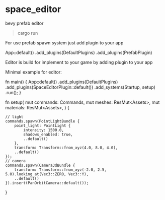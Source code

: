 # space_editor
 bevy prefab editor

> cargo run 


For use prefab spawn system just add plugin to your app

App::default()
    .add_plugins(DefaultPlugins)
    .add_plugins(PrefabPlugin)


Editor is build for implement to your game by adding plugin to your app

Minimal example for editor:

fn main() {
    App::default()
        .add_plugins(DefaultPlugins)
        .add_plugins(SpaceEditorPlugin::default())
        .add_systems(Startup, setup)
        .run();
}

fn setup(
    mut commands: Commands,
    mut meshes: ResMut<Assets<Mesh>>,
    mut materials: ResMut<Assets<StandardMaterial>>,
) {
    
    // light
    commands.spawn(PointLightBundle {
        point_light: PointLight {
            intensity: 1500.0,
            shadows_enabled: true,
            ..default()
        },
        transform: Transform::from_xyz(4.0, 8.0, 4.0),
        ..default()
    });
    // camera
    commands.spawn(Camera3dBundle {
        transform: Transform::from_xyz(-2.0, 2.5, 5.0).looking_at(Vec3::ZERO, Vec3::Y),
        ..default()
    }).insert(PanOrbitCamera::default());
}
